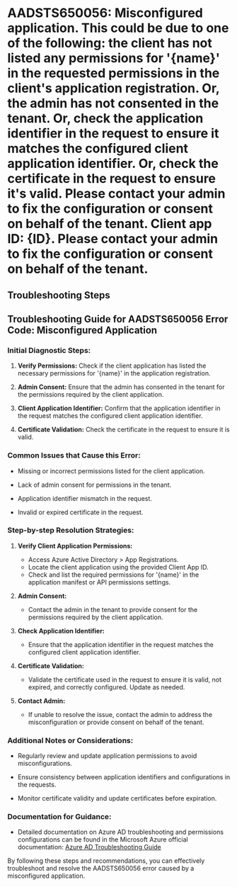 
# AADSTS650056: Misconfigured application. This could be due to one of the following: the client has not listed any permissions for '{name}' in the requested permissions in the client's application registration. Or, the admin has not consented in the tenant. Or, check the application identifier in the request to ensure it matches the configured client application identifier. Or, check the certificate in the request to ensure it's valid. Please contact your admin to fix the configuration or consent on behalf of the tenant. Client app ID: {ID}. Please contact your admin to fix the configuration or consent on behalf of the tenant.


## Troubleshooting Steps
## Troubleshooting Guide for AADSTS650056 Error Code: Misconfigured Application

### Initial Diagnostic Steps:

1. **Verify Permissions:** Check if the client application has listed the necessary permissions for '{name}' in the application registration.
  
2. **Admin Consent:** Ensure that the admin has consented in the tenant for the permissions required by the client application.

3. **Client Application Identifier:** Confirm that the application identifier in the request matches the configured client application identifier.
    
4. **Certificate Validation:** Check the certificate in the request to ensure it is valid.

### Common Issues that Cause this Error:

- Missing or incorrect permissions listed for the client application.
  
- Lack of admin consent for permissions in the tenant.
  
- Application identifier mismatch in the request.
  
- Invalid or expired certificate in the request.

### Step-by-step Resolution Strategies:

1. **Verify Client Application Permissions:**
   - Access Azure Active Directory > App Registrations.
   - Locate the client application using the provided Client App ID.
   - Check and list the required permissions for '{name}' in the application manifest or API permissions settings.
    
2. **Admin Consent:**
   - Contact the admin in the tenant to provide consent for the permissions required by the client application.
    
3. **Check Application Identifier:**
   - Ensure that the application identifier in the request matches the configured client application identifier.
    
4. **Certificate Validation:**
   - Validate the certificate used in the request to ensure it is valid, not expired, and correctly configured. Update as needed.
    
5. **Contact Admin:**
   - If unable to resolve the issue, contact the admin to address the misconfiguration or provide consent on behalf of the tenant.
    
### Additional Notes or Considerations:
- Regularly review and update application permissions to avoid misconfigurations.
  
- Ensure consistency between application identifiers and configurations in the requests.
  
- Monitor certificate validity and update certificates before expiration.
  
### Documentation for Guidance:
- Detailed documentation on Azure AD troubleshooting and permissions configurations can be found in the Microsoft Azure official documentation:
  [Azure AD Troubleshooting Guide](https://docs.microsoft.com/en-us/azure/active-directory/troubleshoot/)

By following these steps and recommendations, you can effectively troubleshoot and resolve the AADSTS650056 error caused by a misconfigured application.